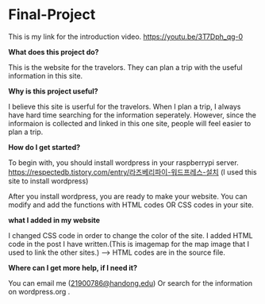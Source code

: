 # Final-Project

This is my link for the introduction video.
https://youtu.be/3T7Dph_qg-0

**What does this project do?**

This is the website for the travelors.
They can plan a trip with the useful information in this site.

**Why is this project useful?**

I believe this site is userful for the travelors.
When I plan a trip, I always have hard time searching for the information seperately. 
However, since the informaion is collected and linked in this one site, people will feel easier to plan a trip.

**How do I get started?** 

To begin with, you should install wordpress in your raspberrypi server. 
https://respectedb.tistory.com/entry/라즈베리파이-워드프레스-설치 (I used this site to install wordpress)

After you install wordpress, you are ready to make your website. 
You can modify and add the functions with HTML codes OR CSS codes in your site. 

**what I added in my website**

I changed CSS code in order to change the color of the site.
I added HTML code in the post I have written.(This is imagemap for the map image that I used to link the other sites.) 
--> HTML codes are in the source file.

**Where can I get more help, if I need it?**

You can email me (21900786@handong.edu)
Or search for the information on wordpress.org .
